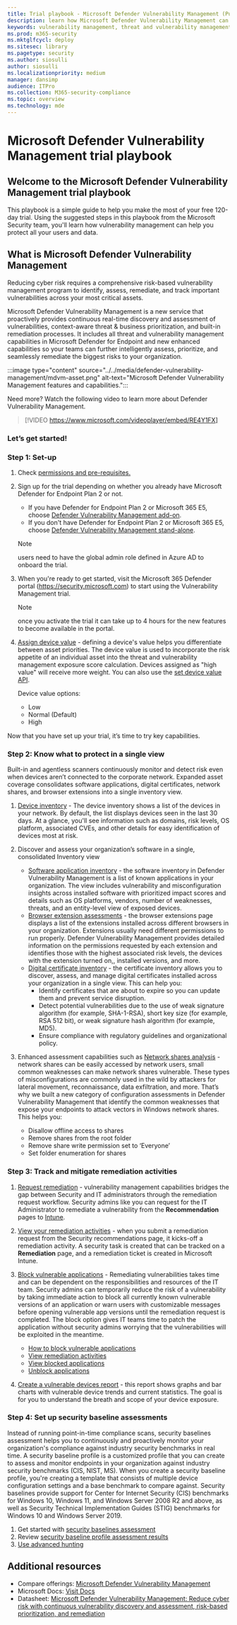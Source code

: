 ```yaml
---
title: Trial playbook - Microsoft Defender Vulnerability Management (Public Preview)
description: learn how Microsoft Defender Vulnerability Management can help you protect all your users and data. 
keywords: vulnerability management, threat and vulnerability management, Microsoft Defender for Endpoint TVM, Microsoft Defender for Endpoint-TVM, vulnerability management, vulnerability assessment, threat and vulnerability scanning, secure configuration assessment, Microsoft Defender for Endpoint, Microsoft Defender Vulnerability Management, endpoint vulnerabilities, next generation
ms.prod: m365-security
ms.mktglfcycl: deploy
ms.sitesec: library
ms.pagetype: security
ms.author: siosulli
author: siosulli
ms.localizationpriority: medium
manager: dansimp
audience: ITPro
ms.collection: M365-security-compliance
ms.topic: overview
ms.technology: mde
---
```


# Microsoft Defender Vulnerability Management trial playbook

## Welcome to the Microsoft Defender Vulnerability Management trial playbook

This playbook is a simple guide to help you make the most of your free 120-day trial. Using the suggested steps in this playbook from the Microsoft Security team, you'll learn how vulnerability management can help you protect all your users and data. 

## What is Microsoft Defender Vulnerability Management 

Reducing cyber risk requires a comprehensive risk-based vulnerability management program to identify, assess, remediate, and track important vulnerabilities across your most critical assets.

Microsoft Defender Vulnerability Management is a new service that proactively provides continuous real-time discovery and assessment of vulnerabilities, context-aware threat & business prioritization, and built-in remediation processes. It includes all threat and vulnerability management capabilities in Microsoft Defender for Endpoint and new enhanced capabilities so your teams can further intelligently assess, prioritize, and seamlessly remediate the biggest risks to your organization.

:::image type="content" source="../../media/defender-vulnerability-management/mdvm-asset.png" alt-text="Microsoft Defender Vulnerability Management features and capabilities.":::

Need more? Watch the following video to learn more about Defender Vulnerability Management.

> [!VIDEO https://www.microsoft.com/videoplayer/embed/RE4Y1FX]

### Let’s get started!

### Step 1: Set-up 

1. Check [permissions and pre-requisites.](tvm-prerequisites.md)
2. Sign up for the trial depending on whether you already have Microsoft Defender for Endpoint Plan 2 or not.
    - If you have Defender for Endpoint Plan 2 or Microsoft 365 E5, choose [Defender Vulnerability Management add-on](/microsoft-365/security/defender-vulnerability-management/get-defender-vulnerability-management?view=o365-21vianet&branch=siosulli-mdvm-faq).
    - If you don't have Defender for Endpoint Plan 2 or Microsoft 365 E5, choose [Defender Vulnerability Management stand-alone](/microsoft-365/security/defender-vulnerability-management/get-defender-vulnerability-management?view=o365-21vianet&branch=siosulli-mdvm-faq).
    
    > [!NOTE]
    > users need to have the global admin role defined in Azure AD to onboard the trial. 
3. When you're ready to get started, visit the Microsoft 365 Defender portal (https://security.microsoft.com) to start using the Vulnerability Management trial. 

    > [!NOTE]
    > once you activate the trial it can take up to 4 hours for the new features to become available in the portal.

4. [Assign device value](tvm-assign-device-value.md) - defining a device's value helps you differentiate between asset priorities. The device value is used to incorporate the risk appetite of an individual asset into the threat and vulnerability management exposure score calculation. Devices assigned as "high value" will receive more weight. You can also use the [set device value API](/microsoft-365/security/defender-endpoint/set-device-value?view=o365-21vianet).

    Device value options:
    - Low
    - Normal (Default)
    - High
    
Now that you have set up your trial, it’s time to try key capabilities. 

### Step 2: Know what to protect in a single view 

Built-in and agentless scanners continuously monitor and detect risk even when devices aren’t connected to the corporate network. Expanded asset coverage consolidates software applications, digital certificates, network shares, and browser extensions into a single inventory view.

1. [Device inventory](/microsoft-365/security/defender-endpoint/machines-view-overview?view=o365-21vianet&branch=siosulli-mdvm-faq) - The device inventory shows a list of the devices in your network. By default, the list displays devices seen in the last 30 days. At a glance, you'll see information such as domains, risk levels, OS platform, associated CVEs, and other details for easy identification of devices most at risk.
2. Discover and assess your organization’s software in a single, consolidated Inventory view

    - [Software application inventory](tvm-software-inventory.md) - the software inventory in Defender Vulnerability Management is a list of known applications in your organization. The view includes vulnerability and misconfiguration insights across installed software with prioritized impact scores and details such as OS platforms, vendors, number of weaknesses, threats, and an entity-level view of exposed devices.
    - [Browser extension assessments](tvm-browser-extensions.md) - the browser extensions page displays a list of the extensions installed across different browsers in your organization. Extensions usually need different permissions to run properly. Defender Vulnerability Management provides detailed information on the permissions requested by each extension and identifies those with the highest associated risk levels, the devices with the extension turned on,, installed versions, and more.
    - [Digital certificate inventory](tvm-certificate-inventory.md) - the certificate inventory allows you to discover, assess, and manage digital certificates installed across your organization in a single view. This can help you:
        - Identify certificates that are about to expire so you can update them and prevent service disruption.
        - Detect potential vulnerabilities due to the use of weak signature algorithm (for example, SHA-1-RSA), short key size (for example, RSA 512 bit), or weak signature hash algorithm (for example, MD5).
        - Ensure compliance with regulatory guidelines and organizational policy.
        
3. Enhanced assessment capabilities such as [Network shares analysis](tvm-network-share-assessment.md) -  network shares can be easily accessed by network users, small common weaknesses can make network shares vulnerable. These types of misconfigurations are commonly used in the wild by attackers for lateral movement, reconnaissance, data exfiltration, and more. That’s why we built a new category of configuration assessments in Defender Vulnerability Management that identify the common weaknesses that expose your endpoints to attack vectors in Windows network shares. This helps you:
    - Disallow offline access to shares
    - Remove shares from the root folder
    - Remove share write permission set to ‘Everyone’
    - Set folder enumeration for shares


### Step 3: Track and mitigate remediation activities 

1. [Request remediation](tvm-remediation.md#request-remediation) - vulnerability management capabilities bridges the gap between Security and IT administrators through the remediation request workflow. Security admins like you can request for the IT Administrator to remediate a vulnerability from the **Recommendation** pages to [Intune](/mem/intune/).
2. [View your remediation activities](tvm-remediation.md#view-your-remediation-activities) - when you submit a remediation request from the Security recommendations page, it kicks-off a remediation activity. A security task is created that can be tracked on a **Remediation** page, and a remediation ticket is created in Microsoft Intune.
3. [Block vulnerable applications](tvm-block-vuln-apps.md) - Remediating vulnerabilities takes time and can be dependent on the responsibilities and resources of the IT team. Security admins can temporarily reduce the risk of a vulnerability by taking immediate action to block all currently known vulnerable versions of an application or warn users with customizable messages before opening vulnerable app versions until the remediation request is completed. The block option gives IT teams time to patch the application without security admins worrying that the vulnerabilities will be exploited in the meantime.

    - [How to block vulnerable applications](tvm-block-vuln-apps.md#how-to-block-vulnerable-applications)
    - [View remediation activities](tvm-block-vuln-apps.md#view-remediation-activities)
    - [View blocked applications](tvm-block-vuln-apps.md#view-blocked-applications)
    - [Unblock applications](tvm-block-vuln-apps.md#unblock-applications)

4. [Create a vulnerable devices report](tvm-vulnerable-devices-report.md) - this report shows graphs and bar charts with vulnerable device trends and current statistics. The goal is for you to understand the breath and scope of your device exposure. 

### Step 4: Set up security baseline assessments 

Instead of running point-in-time compliance scans, security baselines assessment helps you to continuously and proactively monitor your organization's compliance against industry security benchmarks in real time. A security baseline profile is a customized profile that you can create to assess and monitor endpoints in your organization against industry security benchmarks (CIS, NIST, MS). When you create a security baseline profile, you're creating a template that consists of multiple device configuration settings and a base benchmark to compare against.
Security baselines provide support for Center for Internet Security (CIS) benchmarks for Windows 10, Windows 11, and Windows Server 2008 R2 and above, as well as Security Technical Implementation Guides (STIG) benchmarks for Windows 10 and Windows Server 2019.

1. Get started with [security baselines assessment](tvm-security-baselines.md#get-started-with-security-baselines-assessment)
2. Review [security baseline profile assessment results](tvm-security-baselines.md#review-security-baseline-profile-assessment-results)
3. [Use advanced hunting](tvm-security-baselines.md#use-advanced-hunting)

## Additional resources

- Compare offerings: [Microsoft Defender Vulnerability Management](defender-vulnerability-management-capabilities.md)
- Microsoft Docs: [Visit Docs](/microsoft-365/security/defender-vulnerability-management/?view=o365-21vianet&branch=siosulli-mdvm-faq)
- Datasheet: [Microsoft Defender Vulnerability Management: Reduce cyber risk with continuous vulnerability discovery and assessment, risk-based prioritization, and remediation](https://query.prod.cms.rt.microsoft.com/cms/api/am/binary/RE4XR02)

